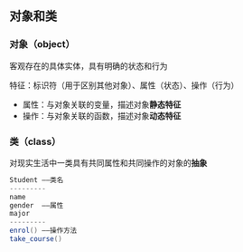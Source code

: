 ## 对象和类

### 对象（object）

客观存在的具体实体，具有明确的状态和行为

特征：标识符（用于区别其他对象）、属性（状态）、操作（行为）

- 属性：与对象关联的变量，描述对象**静态特征**
- 操作：与对象关联的函数，描述对象**动态特征**

### 类（class）

对现实生活中一类具有共同属性和共同操作的对象的**抽象**

```java
Student ——类名
---------
name
gender  ——属性
major
---------
enrol() ——操作方法
take_course()
```